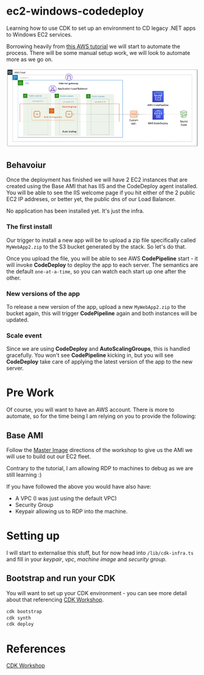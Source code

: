 # ec2-windows-codedeploy

Learning how to use CDK to set up an environment to CD legacy .NET apps to Windows EC2 services.

Borrowing heavily from [this AWS tutorial](https://migrate-webapps.workshop.aws/) we will start to automate the process. There will be some manual setup work, we will look to automate more as we go on.

![](images/architecture-3.png)

## Behavoiur
Once the deployment has finished we will have 2 EC2 instances that are created using the Base AMI that has IIS and the CodeDeploy agent installed. You will be able to see the IIS welcome page if you hit either of the 2 public EC2 IP addreses, or better yet, the public dns of our Load Balancer.

No application has been installed yet. It's just the infra.

### The first install
Our trigger to install a new app will be to upload a zip file specifically called `MyWebApp2.zip` to the S3 bucket generated by the stack. So let's do that.

Once you upload the file, you will be able to see AWS **CodePipeline** start - it will invoke **CodeDeploy** to deploy the app to each server. The semantics are the default `one-at-a-time`, so you can watch each start up one after the other.

### New versions of the app
To release a new version of the app, upload a new `MyWebApp2.zip` to the bucket again, this will trigger **CodePipeline** again and both instances will be updated.

### Scale event
Since we are using **CodeDeploy** and **AutoScalingGroups**, this is handled gracefully. You won't see **CodePipeline** kicking in, but you will see **CodeDeploy** take care of applying the latest version of the app to the new server.


# Pre Work

Of course, you will want to have an AWS account. There is more to automate, so for the time being I am relying on you to provide the following:

## Base AMI
Follow the [Master Image](https://migrate-webapps.workshop.aws/30_automation/10_master_image.html) directions of the workshop to give us the AMI we will use to build out our EC2 fleet.

Contrary to the tutorial, I am allowing RDP to machines to debug as we are still learning :)

If you have followed the above you would have also have:
- A VPC (I was just using the default VPC)
- Security Group
- Keypair allowing us to RDP into the machine.

# Setting up

I will start to externalise this stuff, but for now head into `/lib/cdk-infra.ts` and fill in your *keypair*, *vpc*, *machine image* and *security group*.

## Bootstrap and run your CDK
You will want to set up your CDK environment - you can see more detail about that referencing [CDK Workshop](https://cdkworkshop.com/).

```sh
cdk bootstrap
cdk synth
cdk deploy
```

# References
[CDK Workshop](https://cdkworkshop.com/)